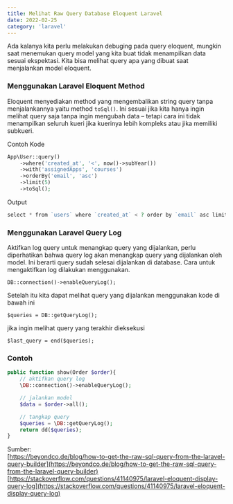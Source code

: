 ```yaml
---
title: Melihat Raw Query Database Eloquent Laravel
date: 2022-02-25
category: 'laravel'
---
```


Ada kalanya kita perlu melakukan debuging pada query eloquent, 
mungkin saat menemukan query model yang kita buat tidak menampilkan data sesuai ekspektasi. 
Kita bisa melihat query apa yang dibuat saat menjalankan model eloquent.

### Menggunakan Laravel Eloquent Method

Eloquent menyediakan method yang mengembalikan string query tanpa menjalankannya yaitu method `toSql()`. 
Ini sesuai jika kita hanya ingin melihat query saja tanpa ingin mengubah data – 
tetapi cara ini tidak menampilkan seluruh kueri jika kuerinya lebih kompleks atau jika memiliki subkueri.

Contoh Kode

```php
App\User::query()
    ->where('created_at', '<', now()->subYear())
    ->with('assignedApps', 'courses')
    ->orderBy('email', 'asc')
    ->limit(5)
    ->toSql();
```

Output

```php
select * from `users` where `created_at` < ? order by `email` asc limit 5
```

### Menggunakan Laravel Query Log

Aktifkan log query untuk menangkap query yang dijalankan, perlu diperhatikan bahwa 
query log akan menangkap query yang dijalankan oleh model. Ini berarti query sudah 
selesai dijalankan di database. Cara untuk mengaktifkan log dilakukan menggunakan.

`DB::connection()->enableQueryLog();`

Setelah itu kita dapat melihat query yang dijalankan menggunakan 
kode di bawah ini 

`$queries = DB::getQueryLog();`

jika ingin melihat query yang terakhir dieksekusi

`$last_query = end($queries);`

### Contoh

```php
public function show(Order $order){
    // aktifkan query log
    \DB::connection()->enableQueryLog();

    // jalankan model
    $data = $order->all();

    // tangkap query
    $queries = \DB::getQueryLog();
    return dd($queries);
}
```


Sumber:  
[https://beyondco.de/blog/how-to-get-the-raw-sql-query-from-the-laravel-query-builder](https://beyondco.de/blog/how-to-get-the-raw-sql-query-from-the-laravel-query-builder)  
[https://stackoverflow.com/questions/41140975/laravel-eloquent-display-query-log](https://stackoverflow.com/questions/41140975/laravel-eloquent-display-query-log)